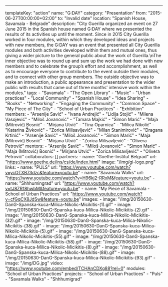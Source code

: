 ---
  templateKey: "action"
  name: "G:DAY"
  category: "Presentation"
  from: "2015-06-27T00:00:00+02:00"
  to: "Invalid date"
  location: "Spanish House, Savamala - Belgrade"
  description: "City Guerilla organized an event on 27 June 2015 in the Spanish house named G:DAY where we presented the results of its activities up until the moment. Since in 2015 City Guerilla worked in four modules, within which they developed ideas and projects with new members, the G:DAY was an event that presented all City Guerilla modules and both activities developed within them and mutual ones, thus giving a wider picture to the general public about the work of Guerilla.\nThe inner objective was to round up and sum up the work we had done with new members and to celebrate the group’s effort and accomplishment, as well as to encourage everyone to contribute to the event outside their modules, and to connect with other group members. The outside objective was to make an introduction, a public appearance and presentation to the wider public with results that came out of three months’ intensive work within the modules."
  tags: 
    - "Savamala"
    - "The Open Library"
    - "Music"
    - "Urban practices"
    - "Local Community"
    - "Spanish House"
    - "Idea Sharing"
    - "Books"
    - "Networking"
    - "Engaging the Community"
    - "Common Space"
    - "My Piece of The City"
    - "School of Urban Practices"
    - "Exhibition"
  members: 
    - "Arsenije Savić"
    - "Ivana Andrejić"
    - "Lidija Stojić"
    - "Milena Vasojević"
    - "Miloš Jovanović"
    - "Tamara Majkić"
    - "Simon Marić"
    - "Maja (Mitrović) Bosnić"
    - "Mirjana Utvić"
    - "Tina Oparnica"
    - "Milica Nikolić"
    - "Katarina Živković"
    - "Zorica Milisavljević"
    - "Milan Stanimirović"
    - "Dragana Krtinić"
    - "Arsenije Savić"
    - "Miloš Jovanović"
    - "Simon Marić"
    - "Maja (Mitrović) Bosnić"
    - "Mirjana Utvić"
    - "Zorica Milisavljević"
    - "Olivera Petrović"
  mentors: 
    - "Arsenije Savić"
    - "Miloš Jovanović"
    - "Simon Marić"
    - "Maja (Mitrović) Bosnić"
    - "Mirjana Utvić"
    - "Zorica Milisavljević"
    - "Olivera Petrović"
  collaborators: []
  partners: 
    - 
      name: "Goethe-Institut Belgrad"
      url: "https://www.goethe.de/ins/cs/de/index.html"
      image: "/img/gi-logo.png"
  links: 
    - 
      name: "PULS"
      url: "https://www.youtube.com/watch?v=ycOTXB73dzc&feature=youtu.be"
    - 
      name: "Savamala Walks"
      url: "https://www.youtube.com/watch?v=H96kj2-RRxM&feature=youtu.be"
    - 
      name: "Shhhumingrad"
      url: "https://www.youtube.com/watch?v=tJ8ZR18hwbM&feature=youtu.be"
    - 
      name: "My Piece of Savamala - School of Urban Practices"
      url: "https://www.youtube.com/watch?v=cfGqCX8JdSw&feature=youtu.be"
  images: 
    - 
      image: "/img/20150630-DanG-Spanska-kuca-Milica-Nikolic-Micikitis-(1).gif"
    - 
      image: "/img/20150630-DanG-Spanska-kuca-Milica-Nikolic-Micikitis-(2).gif"
    - 
      image: "/img/20150630-DanG-Spanska-kuca-Milica-Nikolic-Micikitis-(32).gif"
    - 
      image: "/img/20150630-DanG-Spanska-kuca-Milica-Nikolic-Micikitis-(38).gif"
    - 
      image: "/img/20150630-DanG-Spanska-kuca-Milica-Nikolic-Micikitis-(5).gif"
    - 
      image: "/img/20150630-DanG-Spanska-kuca-Milica-Nikolic-Micikitis-(55).gif"
    - 
      image: "/img/20150630-DanG-Spanska-kuca-Milica-Nikolic-Micikitis-(58).gif"
    - 
      image: "/img/20150630-DanG-Spanska-kuca-Milica-Nikolic-Micikitis-(8).gif"
    - 
      image: "/img/20150630-DanG-Spanska-kuca-Milica-Nikolic-Micikitis-(88).gif"
    - 
      image: "/img/20150630-DanG-Spanska-kuca-Milica-Nikolic-Micikitis-(93).gif"
    - 
      image: "/img/DG.jpg"
  video: "https://www.youtube.com/embed/TCHAnCDXg88?rel=0"
  modules: "School of Urban Practices"
  projects: 
    - "School of Urban Practices"
    - "Puls"
    - "Savamala Walks"
    - "Shhhumigrad"
